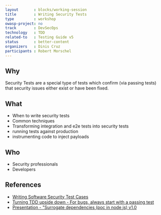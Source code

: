 ```yaml
---
layout       : blocks/working-session
title        : Writing Security Tests
type         : workshop
owasp-project: no
track        : DevSecOps
technology   : TDD
related-to   : Testing Guide v5
status       : better-content
organizers   : Dinis Cruz
participants : Robert Morschel
---
```


## Why

Security Tests are a special type of tests which confirm (via passing tests) that security issues either exist or have been fixed.

## What

 - When to write security tests
 - Common techniques
 - Transforming integration and e2e tests into security tests
 - running tests against production
 - instrumenting code to inject payloads

## Who

 - Security professionals
 - Developers

## References

 - [Writing Software Security Test Cases](https://www.qasec.com/2007/01/writing-software-security-test-cases.html)
 - [Turning TDD upside down - For bugs, always start with a passing test](http://blog.diniscruz.com/2016/09/presentation-turning-tdd-upside-down.html)
 - [Presentation - "Surrogate dependencies (poc in node js) v1.0](http://blog.diniscruz.com/2016/09/presentation-surrogate-dependencies-in.html)
